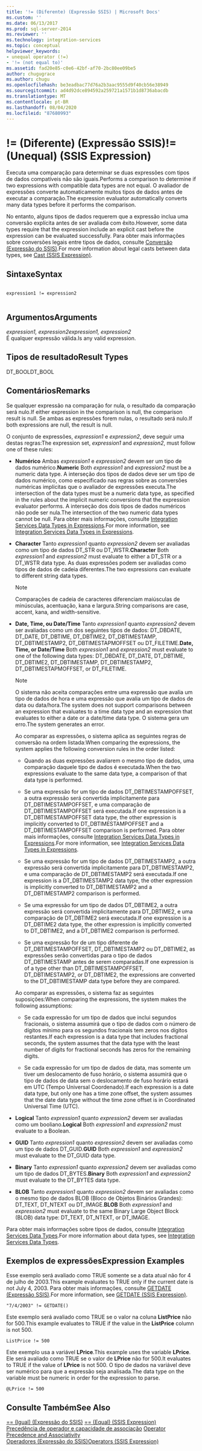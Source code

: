 ```yaml
---
title: '!= (Diferente) (Expressão SSIS) | Microsoft Docs'
ms.custom: ''
ms.date: 06/13/2017
ms.prod: sql-server-2014
ms.reviewer: ''
ms.technology: integration-services
ms.topic: conceptual
helpviewer_keywords:
- unequal operator (!=)
- '!= (not equal to)'
ms.assetid: fad20e85-c0e6-42bf-af70-2bc80ee09be5
author: chugugrace
ms.author: chugu
ms.openlocfilehash: be3eadbac77d76a2b3aac9555d9f40cb56e38949
ms.sourcegitcommit: ad4d92dce894592a259721a1571b1d8736abacdb
ms.translationtype: MT
ms.contentlocale: pt-BR
ms.lasthandoff: 08/04/2020
ms.locfileid: "87680993"
---
```

# <a name="-unequal-ssis-expression"></a><span data-ttu-id="80211-102">!= (Diferente) (Expressão SSIS)</span><span class="sxs-lookup"><span data-stu-id="80211-102">!= (Unequal) (SSIS Expression)</span></span>
  <span data-ttu-id="80211-103">Executa uma comparação para determinar se duas expressões com tipos de dados compatíveis não são iguais.</span><span class="sxs-lookup"><span data-stu-id="80211-103">Performs a comparison to determine if two expressions with compatible data types are not equal.</span></span> <span data-ttu-id="80211-104">O avaliador de expressões converte automaticamente muitos tipos de dados antes de executar a comparação.</span><span class="sxs-lookup"><span data-stu-id="80211-104">The expression evaluator automatically converts many data types before it performs the comparison.</span></span>  
  
 <span data-ttu-id="80211-105">No entanto, alguns tipos de dados requerem que a expressão inclua uma conversão explícita antes de ser avaliada com êxito.</span><span class="sxs-lookup"><span data-stu-id="80211-105">However, some data types require that the expression include an explicit cast before the expression can be evaluated successfully.</span></span> <span data-ttu-id="80211-106">Para obter mais informações sobre conversões legais entre tipos de dados, consulte [Conversão &#40;Expressão do SSIS&#41;](cast-ssis-expression.md).</span><span class="sxs-lookup"><span data-stu-id="80211-106">For more information about legal casts between data types, see [Cast &#40;SSIS Expression&#41;](cast-ssis-expression.md).</span></span>  
  
## <a name="syntax"></a><span data-ttu-id="80211-107">Sintaxe</span><span class="sxs-lookup"><span data-stu-id="80211-107">Syntax</span></span>  
  
```  
  
expression1 != expression2  
  
```  
  
## <a name="arguments"></a><span data-ttu-id="80211-108">Argumentos</span><span class="sxs-lookup"><span data-stu-id="80211-108">Arguments</span></span>  
 <span data-ttu-id="80211-109">*expression1, expression2*</span><span class="sxs-lookup"><span data-stu-id="80211-109">*expression1, expression2*</span></span>  
 <span data-ttu-id="80211-110">É qualquer expressão válida.</span><span class="sxs-lookup"><span data-stu-id="80211-110">Is any valid expression.</span></span>  
  
## <a name="result-types"></a><span data-ttu-id="80211-111">Tipos de resultado</span><span class="sxs-lookup"><span data-stu-id="80211-111">Result Types</span></span>  
 <span data-ttu-id="80211-112">DT_BOOL</span><span class="sxs-lookup"><span data-stu-id="80211-112">DT_BOOL</span></span>  
  
## <a name="remarks"></a><span data-ttu-id="80211-113">Comentários</span><span class="sxs-lookup"><span data-stu-id="80211-113">Remarks</span></span>  
 <span data-ttu-id="80211-114">Se qualquer expressão na comparação for nula, o resultado da comparação será nulo.</span><span class="sxs-lookup"><span data-stu-id="80211-114">If either expression in the comparison is null, the comparison result is null.</span></span> <span data-ttu-id="80211-115">Se ambas as expressões forem nulas, o resultado será nulo.</span><span class="sxs-lookup"><span data-stu-id="80211-115">If both expressions are null, the result is null.</span></span>  
  
 <span data-ttu-id="80211-116">O conjunto de expressões, *expression1* e *expression2*, deve seguir uma destas regras:</span><span class="sxs-lookup"><span data-stu-id="80211-116">The expression set, *expression1* and *expression2*, must follow one of these rules:</span></span>  
  
-   <span data-ttu-id="80211-117">**Numérico** Ambas *expression1* e *expression2* devem ser um tipo de dados numérico.</span><span class="sxs-lookup"><span data-stu-id="80211-117">**Numeric** Both *expression1* and *expression2* must be a numeric data type.</span></span> <span data-ttu-id="80211-118">A interseção dos tipos de dados deve ser um tipo de dados numérico, como especificado nas regras sobre as conversões numéricas implícitas que o avaliador de expressões executa.</span><span class="sxs-lookup"><span data-stu-id="80211-118">The intersection of the data types must be a numeric data type, as specified in the rules about the implicit numeric conversions that the expression evaluator performs.</span></span> <span data-ttu-id="80211-119">A interseção dos dois tipos de dados numéricos não pode ser nula.</span><span class="sxs-lookup"><span data-stu-id="80211-119">The intersection of the two numeric data types cannot be null.</span></span> <span data-ttu-id="80211-120">Para obter mais informações, consulte [Integration Services Data Types in Expressions](integration-services-data-types-in-expressions.md).</span><span class="sxs-lookup"><span data-stu-id="80211-120">For more information, see [Integration Services Data Types in Expressions](integration-services-data-types-in-expressions.md).</span></span>  
  
-   <span data-ttu-id="80211-121">**Character** Tanto *expression1* quanto *expression2* devem ser avaliadas como um tipo de dados DT_STR ou DT_WSTR.</span><span class="sxs-lookup"><span data-stu-id="80211-121">**Character** Both *expression1* and *expression2* must evaluate to either a DT_STR or a DT_WSTR data type.</span></span> <span data-ttu-id="80211-122">As duas expressões podem ser avaliadas como tipos de dados de cadeia diferentes.</span><span class="sxs-lookup"><span data-stu-id="80211-122">The two expressions can evaluate to different string data types.</span></span>  
  
    > [!NOTE]  
    >  <span data-ttu-id="80211-123">Comparações de cadeia de caracteres diferenciam maiúsculas de minúsculas, acentuação, kana e largura.</span><span class="sxs-lookup"><span data-stu-id="80211-123">String comparisons are case, accent, kana, and width-sensitive.</span></span>  
  
-   <span data-ttu-id="80211-124">**Date, Time, ou Date/Time** Tanto *expression1* quanto *expression2* devem ser avaliadas como um dos seguintes tipos de dados: DT_DBDATE, DT_DATE, DT_DBTIME, DT_DBTIME2, DT_DBTIMESTAMP, DT_DBTIMESTAMP2, DT_DBTIMESTAPMOFFSET ou DT_FILETIME.</span><span class="sxs-lookup"><span data-stu-id="80211-124">**Date, Time, or Date/Time** Both *expression1* and *expression2* must evaluate to one of the following data types: DT_DBDATE, DT_DATE, DT_DBTIME, DT_DBTIME2, DT_DBTIMESTAMP, DT_DBTIMESTAMP2, DT_DBTIMESTAPMOFFSET, or DT_FILETIME.</span></span>  
  
    > [!NOTE]  
    >  <span data-ttu-id="80211-125">O sistema não aceita comparações entre uma expressão que avalia um tipo de dados de hora e uma expressão que avalia um tipo de dados de data ou data/hora.</span><span class="sxs-lookup"><span data-stu-id="80211-125">The system does not support comparisons between an expression that evaluates to a time data type and an expression that evaluates to either a date or a date/time data type.</span></span> <span data-ttu-id="80211-126">O sistema gera um erro.</span><span class="sxs-lookup"><span data-stu-id="80211-126">The system generates an error.</span></span>  
  
     <span data-ttu-id="80211-127">Ao comparar as expressões, o sistema aplica as seguintes regras de conversão na ordem listada:</span><span class="sxs-lookup"><span data-stu-id="80211-127">When comparing the expressions, the system applies the following conversion rules in the order listed:</span></span>  
  
    -   <span data-ttu-id="80211-128">Quando as duas expressões avaliarem o mesmo tipo de dados, uma comparação daquele tipo de dados é executada.</span><span class="sxs-lookup"><span data-stu-id="80211-128">When the two expressions evaluate to the same data type, a comparison of that data type is performed.</span></span>  
  
    -   <span data-ttu-id="80211-129">Se uma expressão for um tipo de dados DT_DBTIMESTAMPOFFSET, a outra expressão será convertida implicitamente para DT_DBTIMESTAMPOFFSET, e uma comparação de DT_DBTIMESTAMPOFFSET será executada.</span><span class="sxs-lookup"><span data-stu-id="80211-129">If one expression is a DT_DBTIMESTAMPOFFSET data type, the other expression is implicitly converted to DT_DBTIMESTAMPOFFSET and a DT_DBTIMESTAMPOFFSET comparison is performed.</span></span> <span data-ttu-id="80211-130">Para obter mais informações, consulte [Integration Services Data Types in Expressions](integration-services-data-types-in-expressions.md).</span><span class="sxs-lookup"><span data-stu-id="80211-130">For more information, see [Integration Services Data Types in Expressions](integration-services-data-types-in-expressions.md).</span></span>  
  
    -   <span data-ttu-id="80211-131">Se uma expressão for um tipo de dados DT_DBTIMESTAMP2, a outra expressão será convertida implicitamente para DT_DBTIMESTAMP2, e uma comparação de DT_DBTIMESTAMP2 será executada.</span><span class="sxs-lookup"><span data-stu-id="80211-131">If one expression is a DT_DBTIMESTAMP2 data type, the other expression is implicitly converted to DT_DBTIMESTAMP2 and a DT_DBTIMESTAMP2 comparison is performed.</span></span>  
  
    -   <span data-ttu-id="80211-132">Se uma expressão for um tipo de dados DT_DBTIME2, a outra expressão será convertida implicitamente para DT_DBTIME2, e uma comparação de DT_DBTIME2 será executada.</span><span class="sxs-lookup"><span data-stu-id="80211-132">If one expression is a DT_DBTIME2 data type, the other expression is implicitly converted to DT_DBTIME2, and a DT_DBTIME2 comparison is performed.</span></span>  
  
    -   <span data-ttu-id="80211-133">Se uma expressão for de um tipo diferente de DT_DBTIMESTAMPOFFSET, DT_DBTIMESTAMP2 ou DT_DBTIME2, as expressões serão convertidas para o tipo de dados DT_DBTIMESTAMP antes de serem comparadas.</span><span class="sxs-lookup"><span data-stu-id="80211-133">If one expression is of a type other than DT_DBTIMESTAMPOFFSET, DT_DBTIMESTAMP2, or DT_DBTIME2, the expressions are converted to the DT_DBTIMESTAMP data type before they are compared.</span></span>  
  
     <span data-ttu-id="80211-134">Ao comparar as expressões, o sistema faz as seguintes suposições:</span><span class="sxs-lookup"><span data-stu-id="80211-134">When comparing the expressions, the system makes the following assumptions:</span></span>  
  
    -   <span data-ttu-id="80211-135">Se cada expressão for um tipo de dados que inclui segundos fracionais, o sistema assumirá que o tipo de dados com o número de dígitos mínimo para os segundos fracionais tem zeros nos dígitos restantes.</span><span class="sxs-lookup"><span data-stu-id="80211-135">If each expression is a data type that includes fractional seconds, the system assumes that the data type with the least number of digits for fractional seconds has zeros for the remaining digits.</span></span>  
  
    -   <span data-ttu-id="80211-136">Se cada expressão for um tipo de dados de data, mas somente um tiver um deslocamento de fuso horário, o sistema assumirá que o tipo de dados de data sem o deslocamento de fuso horário estará em UTC (Tempo Universal Coordenado).</span><span class="sxs-lookup"><span data-stu-id="80211-136">If each expression is a date data type, but only one has a time zone offset, the system assumes that the date data type without the time zone offset is in Coordinated Universal Time (UTC).</span></span>  
  
-   <span data-ttu-id="80211-137">**Logical** Tanto *expression1* quanto *expression2* devem ser avaliadas como um booliano.</span><span class="sxs-lookup"><span data-stu-id="80211-137">**Logical** Both *expression1* and *expression2* must evaluate to a Boolean.</span></span>  
  
-   <span data-ttu-id="80211-138">**GUID** Tanto *expression1* quanto *expression2* devem ser avaliadas como um tipo de dados DT_GUID.</span><span class="sxs-lookup"><span data-stu-id="80211-138">**GUID** Both *expression1* and *expression2* must evaluate to the DT_GUID data type.</span></span>  
  
-   <span data-ttu-id="80211-139">**Binary** Tanto *expression1* quanto *expression2* devem ser avaliadas como um tipo de dados DT_BYTES.</span><span class="sxs-lookup"><span data-stu-id="80211-139">**Binary** Both *expression1* and *expression2* must evaluate to the DT_BYTES data type.</span></span>  
  
-   <span data-ttu-id="80211-140">**BLOB** Tanto *expression1* quanto *expression2* devem ser avaliadas como o mesmo tipo de dados BLOB (Bloco de Objetos Binários Grandes): DT_TEXT, DT_NTEXT ou DT_IMAGE.</span><span class="sxs-lookup"><span data-stu-id="80211-140">**BLOB** Both *expression1* and *expression2* must evaluate to the same Binary Large Object Block (BLOB) data type: DT_TEXT, DT_NTEXT, or DT_IMAGE.</span></span>  
  
 <span data-ttu-id="80211-141">Para obter mais informações sobre tipos de dados, consulte [Integration Services Data Types](../data-flow/integration-services-data-types.md).</span><span class="sxs-lookup"><span data-stu-id="80211-141">For more information about data types, see [Integration Services Data Types](../data-flow/integration-services-data-types.md).</span></span>  
  
## <a name="expression-examples"></a><span data-ttu-id="80211-142">Exemplos de expressões</span><span class="sxs-lookup"><span data-stu-id="80211-142">Expression Examples</span></span>  
 <span data-ttu-id="80211-143">Esse exemplo será avaliado como TRUE somente se a data atual não for 4 de julho de 2003.</span><span class="sxs-lookup"><span data-stu-id="80211-143">This example evaluates to TRUE only if the current date is not July 4, 2003.</span></span> <span data-ttu-id="80211-144">Para obter mais informações, consulte [GETDATE &#40;Expressão SSIS&#41;](getdate-ssis-expression.md).</span><span class="sxs-lookup"><span data-stu-id="80211-144">For more information, see [GETDATE &#40;SSIS Expression&#41;](getdate-ssis-expression.md).</span></span>  
  
```  
"7/4/2003" != GETDATE()  
```  
  
 <span data-ttu-id="80211-145">Este exemplo será avaliado como TRUE se o valor na coluna **ListPrice** não for 500.</span><span class="sxs-lookup"><span data-stu-id="80211-145">This example evaluates to TRUE if the value in the **ListPrice** column is not 500.</span></span>  
  
```  
ListPrice != 500  
```  
  
 <span data-ttu-id="80211-146">Este exemplo usa a variável **LPrice**.</span><span class="sxs-lookup"><span data-stu-id="80211-146">This example uses the variable **LPrice**.</span></span> <span data-ttu-id="80211-147">Ele será avaliado como TRUE se o valor de **LPrice** não for 500.</span><span class="sxs-lookup"><span data-stu-id="80211-147">It evaluates to TRUE if the value of **LPrice** is not 500.</span></span> <span data-ttu-id="80211-148">O tipo de dados na variável deve ser numérico para que a expressão seja analisada.</span><span class="sxs-lookup"><span data-stu-id="80211-148">The data type on the variable must be numeric in order for the expression to parse.</span></span>  
  
```  
@LPrice != 500  
```  
  
## <a name="see-also"></a><span data-ttu-id="80211-149">Consulte Também</span><span class="sxs-lookup"><span data-stu-id="80211-149">See Also</span></span>  
 <span data-ttu-id="80211-150">[== &#40;Igual&#41; &#40;Expressão do SSIS&#41;](equal-ssis-expression.md) </span><span class="sxs-lookup"><span data-stu-id="80211-150">[== &#40;Equal&#41; &#40;SSIS Expression&#41;](equal-ssis-expression.md) </span></span>  
 <span data-ttu-id="80211-151">[Precedência de operador e capacidade de associação](operator-precedence-and-associativity.md) </span><span class="sxs-lookup"><span data-stu-id="80211-151">[Operator Precedence and Associativity](operator-precedence-and-associativity.md) </span></span>  
 [<span data-ttu-id="80211-152">Operadores &#40;Expressão do SSIS&#41;</span><span class="sxs-lookup"><span data-stu-id="80211-152">Operators &#40;SSIS Expression&#41;</span></span>](operators-ssis-expression.md)  
  
  
